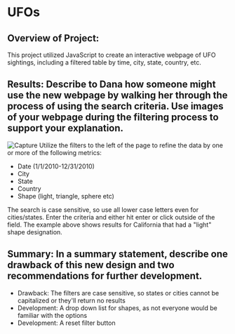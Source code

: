 # UFOs

## Overview of Project:
This project utilized JavaScript to create an interactive webpage of UFO sightings, including a filtered table by time, city, state, country, etc.

## Results: Describe to Dana how someone might use the new webpage by walking her through the process of using the search criteria. Use images of your webpage during the filtering process to support your explanation.
![Capture](https://user-images.githubusercontent.com/86527135/133869820-7e7ac0c0-d2e8-4a92-994e-8ba38f13b040.PNG)
Utilize the filters to the left of the page to refine the data by one or more of the following metrics:
- Date (1/1/2010-12/31/2010)
- City
- State
- Country
- Shape (light, triangle, sphere etc)

The search is case sensitive, so use all lower case letters even for cities/states. Enter the criteria and either hit enter or click outside of the field. The example above shows results for California that had a "light" shape designation.

## Summary: In a summary statement, describe one drawback of this new design and two recommendations for further development.
- Drawback: The filters are case sensitive, so states or cities cannot be capitalized or they'll return no results
- Development: A drop down list for shapes, as not everyone would be familiar with the options
- Development: A reset filter button
